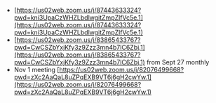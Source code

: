 - [https://us02web.zoom.us/j/87443633324?pwd=kni3UpaCzWHZLbdlwgitZmpZlfVc5e.1](https://us02web.zoom.us/j/87443633324?pwd=kni3UpaCzWHZLbdlwgitZmpZlfVc5e.1)
- [https://us02web.zoom.us/j/83865433767?pwd=CwCSZbYxjKfy3z9Zzz3mn4b7lC6Zbj.1](https://us02web.zoom.us/j/83865433767?pwd=CwCSZbYxjKfy3z9Zzz3mn4b7lC6Zbj.1) from Sept 27 monthly
- Nov 1 meeting [https://us02web.zoom.us/j/82076499668?pwd=zXc2AaQaL8uZPqEXB9VT6j6gH2cwYw.1](https://us02web.zoom.us/j/82076499668?pwd=zXc2AaQaL8uZPqEXB9VT6j6gH2cwYw.1)